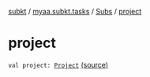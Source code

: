 [subkt](../../index.md) / [myaa.subkt.tasks](../index.md) / [Subs](index.md) / [project](./project.md)

# project

`val project: `[`Project`](https://docs.gradle.org/current/javadoc/org/gradle/api/Project.html) [(source)](https://github.com/Myaamori/SubKt/blob/0.1.10/src/main/kotlin/myaa/subkt/tasks/plugin.kt#L340)